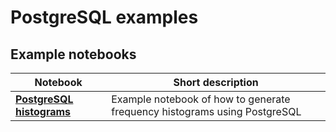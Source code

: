 # PostgreSQL examples

## Example notebooks

|Notebook|Short description| 
| -------------------------- | -------------------------|
|[**PostgreSQL histograms**](PostgreSQL_histograms.ipynb)|Example notebook of how to generate frequency histograms using PostgreSQL|

